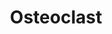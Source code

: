 ---
annotations:
- id: PW:0000650
  parent: signaling pathway
  type: Pathway Ontology
  value: signaling pathway pertinent to development
- id: CL:0000092
  parent: animal cell
  type: Cell Type Ontology
  value: osteoclast
authors:
- Ehsiao
- Khanspers
- AlexanderPico
- MaintBot
- Ddigles
- Egonw
- Eweitz
description: ''
last-edited: 2021-05-16
organisms:
- Rattus norvegicus
redirect_from:
- /index.php/Pathway:WP489
- /instance/WP489
- /instance/WP489_r117034
revision: r117034
schema-jsonld:
- '@context': https://schema.org/
  '@id': https://wikipathways.github.io/pathways/WP489.html
  '@type': Dataset
  creator:
    '@type': Organization
    name: WikiPathways
  description: ''
  keywords:
  - Ca2+
  - Cathepsin K
  - H+
  - H+ ATPase
  - IFN-b
  - Na+
  - Na+/H+ transporter
  - OGR1
  - OPG
  - Osteopontin
  - PDGFB
  - Pi
  - RANK
  - RANK ligand
  - TRAP
  - TRPV
  - Type 1 interferon receptor
  - b3 integrin
  license: CC0
  name: Osteoclast
seo: CreativeWork
title: Osteoclast
wpid: WP489
---